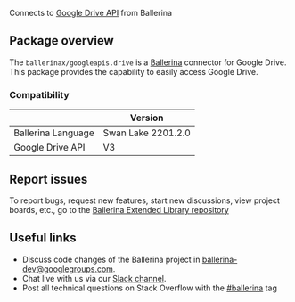 Connects to [Google Drive API](https://developers.google.com/drive) from Ballerina

## Package overview

The `ballerinax/googleapis.drive` is a [Ballerina](https://ballerina.io/) connector for Google Drive. This package provides the capability to easily access Google Drive. 

### Compatibility
|                    | Version            |
|--------------------|--------------------|
| Ballerina Language | Swan Lake 2201.2.0 |
| Google Drive API   | V3                 |

## Report issues
To report bugs, request new features, start new discussions, view project boards, etc., go to the [Ballerina Extended Library repository](https://github.com/ballerina-platform/ballerina-extended-library)

## Useful links
- Discuss code changes of the Ballerina project in [ballerina-dev@googlegroups.com](mailto:ballerina-dev@googlegroups.com).
- Chat live with us via our [Slack channel](https://ballerina.io/community/slack/).
- Post all technical questions on Stack Overflow with the [#ballerina](https://stackoverflow.com/questions/tagged/ballerina) tag
